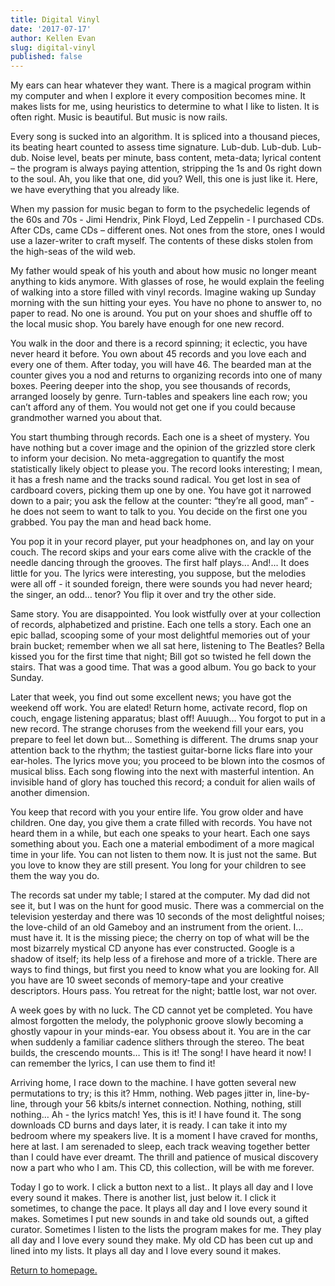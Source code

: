 ```yaml
---
title: Digital Vinyl
date: '2017-07-17'
author: Kellen Evan
slug: digital-vinyl
published: false
---
```

My ears can hear whatever they want. There is a magical program within my computer and when I explore it every composition becomes mine. It makes lists for me, using heuristics to determine to what I like to listen. It is often right. Music is beautiful. But music is now rails.

Every song is sucked into an algorithm. It is spliced into a thousand pieces, its beating heart counted to assess time signature. Lub-dub. Lub-dub. Lub-dub. Noise level, beats per minute, bass content, meta-data; lyrical content – the program is always paying attention, stripping the 1s and 0s right down to the soul. Ah, you like that one, did you? Well, this one is just like it. Here, we have everything that you already like.

When my passion for music began to form to the psychedelic legends of the 60s and 70s - Jimi Hendrix, Pink Floyd, Led Zeppelin - I purchased CDs. After CDs, came CDs – different ones. Not ones from the store, ones I would use a lazer-writer to craft myself. The contents of these disks stolen from the high-seas of the wild web.

My father would speak of his youth and about how music no longer meant anything to kids anymore. With glasses of rose, he would explain the feeling of walking into a store filled with vinyl records. Imagine waking up Sunday morning with the sun hitting your eyes. You have no phone to answer to, no paper to read. No one is around. You put on your shoes and shuffle off to the local music shop. You barely have enough for one new record.

You walk in the door and there is a record spinning; it eclectic, you have never heard it before. You own about 45 records and you love each and every one of them. After today, you will have 46. The bearded man at the counter gives you a nod and returns to organizing records into one of many boxes. Peering deeper into the shop, you see thousands of records, arranged loosely by genre. Turn-tables and speakers line each row; you can’t afford any of them. You would not get one if you could because grandmother warned you about that.

You start thumbing through records. Each one is a sheet of mystery. You have nothing but a cover image and the opinion of the grizzled store clerk to inform your decision. No meta-aggregation to quantify the most statistically likely object to please you. The record looks interesting; I mean, it has a fresh name and the tracks sound radical. You get lost in sea of cardboard covers, picking them up one by one. You have got it narrowed down to a pair; you ask the fellow at the counter: “they’re all good, man” - he does not seem to want to talk to you. You decide on the first one you grabbed. You pay the man and head back home.

You pop it in your record player, put your headphones on, and lay on your couch. The record skips and your ears come alive with the crackle of the needle dancing through the grooves. The first half plays... And!... It does little for you. The lyrics were interesting, you suppose, but the melodies were all off - it sounded foreign, there were sounds you had never heard; the singer, an odd… tenor? You flip it over and try the other side.

Same story. You are disappointed. You look wistfully over at your collection of records, alphabetized and pristine. Each one tells a story. Each one an epic ballad, scooping some of your most delightful memories out of your brain bucket; remember when we all sat here, listening to The Beatles? Bella kissed you for the first time that night; Bill got so twisted he fell down the stairs. That was a good time. That was a good album. You go back to your Sunday.

Later that week, you find out some excellent news; you have got the weekend off work. You are elated! Return home, activate record, flop on couch, engage listening apparatus; blast off! Auuugh… You forgot to put in a new record. The strange choruses from the weekend fill your ears, you prepare to feel let down but… Something is different. The drums snap your attention back to the rhythm; the tastiest guitar-borne licks flare into your ear-holes. The lyrics move you; you proceed to be blown into the cosmos of musical bliss. Each song flowing into the next with masterful intention. An invisible hand of glory has touched this record; a conduit for alien wails of another dimension.

You keep that record with you your entire life. You grow older and have children. One day, you give them a crate filled with records. You have not heard them in a while, but each one speaks to your heart. Each one says something about you. Each one a material embodiment of a more magical time in your life. You can not listen to them now. It is just not the same. But you love to know they are still present. You long for your children to see them the way you do.

The records sat under my table; I stared at the computer. My dad did not see it, but I was on the hunt for good music. There was a commercial on the television yesterday and there was 10 seconds of the most delightful noises; the love-child of an old Gameboy and an instrument from the orient. I… must have it. It is the missing piece; the cherry on top of what will be the most bizarrely mystical CD anyone has ever constructed. Google is a shadow of itself; its help less of a firehose and more of a trickle. There are ways to find things, but first you need to know what you are looking for. All you have are 10 sweet seconds of memory-tape and your creative descriptors. Hours pass. You retreat for the night; battle lost, war not over.

A week goes by with no luck. The CD cannot yet be completed. You have almost forgotten the melody, the polyphonic groove slowly becoming a ghostly vapour in your minds-ear. You obsess about it. You are in the car when suddenly a familiar cadence slithers through the stereo. The beat builds, the crescendo mounts… This is it! The song! I have heard it now! I can remember the lyrics, I can use them to find it!

Arriving home, I race down to the machine. I have gotten several new permutations to try; is this it? Hmm, nothing. Web pages jitter in, line-by-line, through your 56 kbits/s internet connection. Nothing, nothing, still nothing… Ah - the lyrics match! Yes, this is it! I have found it. The song downloads CD burns and days later, it is ready. I can take it into my bedroom where my speakers live. It is a moment I have craved for months, here at last. I am serenaded to sleep, each track weaving together better than I could have ever dreamt. The thrill and patience of musical discovery now a part who who I am. This CD, this collection, will be with me forever.

Today I go to work. I click a button next to a list.. It plays all day and I love every sound it makes. There is another list, just below it. I click it sometimes, to change the pace. It plays all day and I love every sound it makes. Sometimes I put new sounds in and take old sounds out, a gifted curator. Sometimes I listen to the lists the program makes for me. They play all day and I love every sound they make. My old CD has been cut up and lined into my lists. It plays all day and I love every sound it makes.

[Return to homepage.](/)
